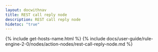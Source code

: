 ```yaml
---
layout: docwithnav
title: REST call reply node
description: REST call reply node 
hidetoc: "true"
---
```


{% include get-hosts-name.html %}
{% include docs/user-guide/rule-engine-2-0/nodes/action-nodes/rest-call-reply-node.md %}
